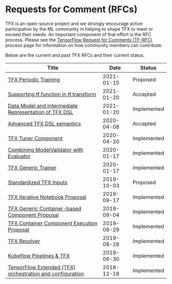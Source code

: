 # Requests for Comment (RFCs)

TFX is an open-source project and we strongly encourage active participation
by the ML community in helping to shape TFX to meet or exceed their needs. An
important component of that effort is the RFC process.  Please see the
[TensorFlow Request for Comments (TF-RFC)](https://github.com/tensorflow/community/blob/master/governance/TF-RFCs.md)
process page for information on how community members can contribute.

Below are the current and past TFX RFCs and their current status.

Title | Date | Status |
----- | ---- | ------ |
[TFX Periodic Training](https://github.com/tensorflow/community/blob/master/rfcs/20210115-tfx-periodic-training.md) | 2021-01-15 | Proposed |
[Supporting tf.function in tf.transform](https://github.com/tensorflow/community/blob/master/rfcs/20201012-tfx-tf-function-in-tft.md) | 2021-01-20 | Accepted |
[Data Model and Intermediate Representation of TFX DSL](https://github.com/tensorflow/community/blob/master/rfcs/20200705-tfx-ir.md) | 2021-01-20 | Implemented |
[Advanced TFX DSL semantics](https://github.com/tensorflow/community/blob/102bc5f3beb6ff756d147e7cbf88ffb5422a9f5c/rfcs/20200601-tfx-udsl-semantics.md) | 2020-04-08 | Accepted |
[TFX Tuner Component](https://github.com/tensorflow/community/blob/master/rfcs/20200420-tfx-tuner-component.md) | 2020-04-20 | Implemented |
[Combining ModelValidator with Evaluator](https://github.com/tensorflow/community/blob/master/rfcs/20200117-tfx-combining-model-validator-with-evaluator.md) | 2020-01-17 | Implemented |
[TFX Generic Trainer](https://github.com/tensorflow/community/blob/master/rfcs/20200117-tfx-generic-trainer.md) | 2020-01-17 | Implemented |
[Standardized TFX Inputs](https://github.com/tensorflow/community/blob/master/rfcs/20191017-tfx-standardized-inputs.md) | 2019-10-03 | Proposed |
[TFX Iterative Notebook Proposal](https://github.com/tensorflow/community/blob/master/rfcs/20190815-tfx-notebook.md) | 2019-09-17 | Implemented |
[TFX Generic Container-based Component Proposal](https://github.com/tensorflow/community/blob/master/rfcs/20190904-tfx-generic-container-based-component.md) | 2019-09-04 | Implemented |
[TFX Container Component Execution Proposal](https://github.com/tensorflow/community/blob/master/rfcs/20190829-tfx-container-component-execution.md) | 2019-08-29 | Implemented |
[TFX Resolver](https://github.com/tensorflow/community/blob/master/rfcs/20190828-tfx-resolver.md) | 2019-08-28 | Implemented |
[Kubeflow Pipelines & TFX](https://github.com/tensorflow/community/blob/master/rfcs/20190630-tfx-on-kfp.md) | 2019-06-30 | Implemented |
[TensorFlow Extended (TFX) orchestration and configuration](https://github.com/tensorflow/community/blob/master/rfcs/20190718-tfx-orchestration.md) | 2018-12-18 | Implemented |
